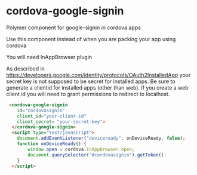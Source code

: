 # cordova-google-signin
Polymer component for google-signin in cordova apps

Use this component instead of <google-signin> when you are packing your app using cordova

You will need InAppBrowser plugin

As described in https://developers.google.com/identity/protocols/OAuth2InstalledApp your secret key is not supposed to be secret for installed apps. Be sure to generate a clientid for installed apps (other than web). If you create a web client id you will need to grant permissions to redirect to localhost. 

```html
 <cordova-google-signin 
    id="cordovasignin" 
    client_id="your-client-id"
    client_secret= "your-secret-key">
  </cordova-google-signin>
  <script type="text/javascript">
	document.addEventListener("deviceready", onDeviceReady, false);
	function onDeviceReady() {	    
	    window.open = cordova.InAppBrowser.open;
	    document.querySelector("#cordovasignin").getToken();
	}
  </script>
```